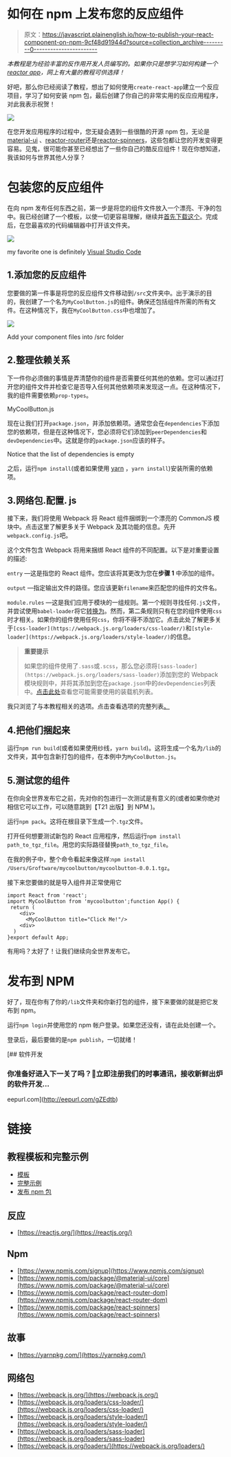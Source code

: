 # 如何在 npm 上发布您的反应组件

> 原文：<https://javascript.plainenglish.io/how-to-publish-your-react-component-on-npm-9cf48d91944d?source=collection_archive---------0----------------------->

*本教程是为经验丰富的反作用开发人员编写的。如果你只是想学习如何构建一个*[*reactor app*](https://reactjs.org/)*，网上有大量的教程可供选择！*

好吧，那么你已经阅读了教程，想出了如何使用`create-react-app`建立一个反应项目，学习了如何安装 npm 包，最后创建了你自己的非常实用的反应应用程序，对此我表示祝贺！

![](img/f8495ad59c6b620e0c211c0a26e44b8d.png)

在您开发应用程序的过程中，您无疑会遇到一些很酷的开源 npm 包，无论是 [material-ui](https://www.npmjs.com/package/@material-ui/core) 、[reactor-router](https://www.npmjs.com/package/react-router-dom)还是[reactor-spinners](https://www.npmjs.com/package/react-spinners)，这些包都让您的开发变得更容易。见鬼，很可能你甚至已经想出了一些你自己的酷反应组件！现在你想知道，我该如何与世界其他人分享？

# 包装您的反应组件

在向 npm 发布任何东西之前，第一步是将您的组件文件放入一个漂亮、干净的包中。我已经创建了一个模板，以使一切更容易理解，继续并[首先下载这个](https://github.com/Groftware/template-reactnpm)。完成后，在您最喜欢的代码编辑器中打开该文件夹。

![](img/805f5808107ff261c36c91020d444add.png)

my favorite one is definitely [Visual Studio Code](https://code.visualstudio.com/)

## 1.添加您的反应组件

您要做的第一件事是将您的反应组件文件移动到`/src`文件夹中。出于演示的目的，我创建了一个名为`MyCoolButton.js`的组件。确保还包括组件所需的所有文件。在这种情况下，我在`MyCoolButton.css`中也增加了。

![](img/4ce60f979a1d9df61494552965a8774c.png)

Add your component files into /src folder

## 2.整理依赖关系

下一件你必须做的事情是弄清楚你的组件是否需要任何其他的依赖。您可以通过打开您的组件文件并检查它是否导入任何其他依赖项来发现这一点。在这种情况下，我的组件需要依赖`prop-types`。

MyCoolButton.js

现在让我们打开`package.json`，并添加依赖项。通常您会在`dependencies`下添加您的依赖项，但是在这种情况下，您必须将它们添加到`peerDependencies`和`devDependencies`中。这就是你的`package.json`应该的样子。

Notice that the list of dependencies is empty

之后，运行`npm install`(或者如果使用 [yarn](https://yarnpkg.com/) ，`yarn install`)安装所需的依赖项。

## 3.网络包.配置. js

接下来，我们将使用 Webpack 将 React 组件捆绑到一个漂亮的 CommonJS 模块中。点击这里了解更多关于 Webpack 及其功能的信息。先开`webpack.config.js`吧。

这个文件包含 Webpack 将用来捆绑 React 组件的不同配置。以下是对重要设置的描述:

`entry` —这是指您的 React 组件。您应该将其更改为您在**步骤 1** 中添加的组件。

`output` —指定输出文件的路径。您应该更新`filename`来匹配您的组件的文件名。

`module.rules` —这是我们应用于模块的一组规则。第一个规则寻找任何`.js`文件，并尝试使用`babel-loader`将它[转换为](https://scotch.io/tutorials/javascript-transpilers-what-they-are-why-we-need-them)。然而，第二条规则只有在您的组件使用`css`时才相关。如果你的组件使用任何`css`，你将不得不添加它。点击此处了解更多关于`[css-loader](https://webpack.js.org/loaders/css-loader/)`和`[style-loader](https://webpack.js.org/loaders/style-loader/)`的信息。

> **重要提示**
> 
> 如果您的组件使用了`.sass`或`.scss`，那么您必须将`[sass-loader](https://webpack.js.org/loaders/sass-loader)`添加到您的 Webpack 模块规则中，并将其添加到您在`package.json`中的`devDependencies`列表中。[点击此处](https://webpack.js.org/loaders/)查看您可能需要使用的装载机列表。

我只浏览了与本教程相关的选项。点击查看选项的完整列表[。](https://webpack.js.org/configuration/)

## 4.把他们捆起来

运行`npm run build`(或者如果使用纱线，`yarn build`)。这将生成一个名为`/lib`的文件夹，其中包含新打包的组件，在本例中为`MyCoolButton.js`。

## 5.测试您的组件

在你向全世界发布它之前，先对你的包进行一次测试是有意义的(或者如果你绝对相信它可以工作，可以随意跳到【T21 出版】到 NPM )。

运行`npm pack`。这将在根目录下生成一个`.tgz`文件。

打开任何想要测试新包的 React 应用程序，然后运行`npm install path_to_tgz_file`。用您的实际路径替换`path_to_tgz_file`。

在我的例子中，整个命令看起来像这样:`npm install /Users/Groftware/mycoolbutton/mycoolbutton-0.0.1.tgz`。

接下来您要做的就是导入组件并正常使用它

```
import React from 'react';
import MyCoolButton from 'mycoolbutton';function App() {
 return (
    <div>
      <MyCoolButton title="Click Me!"/>
    <div>
  )
}export default App;
```

有用吗？太好了！让我们继续向全世界发布它。

# 发布到 NPM

好了，现在你有了你的`/lib`文件夹和你新打包的组件，接下来要做的就是把它发布到 npm。

运行`npm login`并使用您的 npm 帐户登录。如果您还没有，请在此处创建一个。

登录后，最后要做的是`npm publish`，一切就绪！

[](http://eepurl.com/gZEdtb) [## 软件开发

### 你准备好进入下一关了吗？🚀立即注册我们的时事通讯，接收新鲜出炉的软件开发…

eepurl.com](http://eepurl.com/gZEdtb) 

# 链接

## 教程模板和完整示例

*   [模板](https://github.com/Groftware/template-reactnpm)
*   [完整示例](https://github.com/Groftware/MyCoolButton)
*   [发布 npm 包](https://www.npmjs.com/package/mycoolbutton)

## 反应

*   [https://reactjs.org/](https://reactjs.org/)

## Npm

*   [https://www.npmjs.com/signup](https://www.npmjs.com/signup)
*   [https://www.npmjs.com/package/@material-ui/core](https://www.npmjs.com/package/@material-ui/core)
*   [https://www.npmjs.com/package/react-router-dom](https://www.npmjs.com/package/react-router-dom)
*   [https://www.npmjs.com/package/react-spinners](https://www.npmjs.com/package/react-spinners)

## 故事

*   [https://yarnpkg.com/](https://yarnpkg.com/)

## 网络包

*   [https://webpack.js.org/](https://webpack.js.org/)
*   [https://webpack.js.org/loaders/css-loader/](https://webpack.js.org/loaders/css-loader/)
*   [https://webpack.js.org/loaders/style-loader/](https://webpack.js.org/loaders/style-loader/)
*   [https://webpack.js.org/loaders/sass-loader](https://webpack.js.org/loaders/sass-loader)
*   [https://webpack.js.org/loaders/](https://webpack.js.org/loaders/)